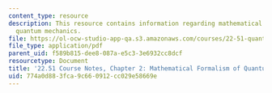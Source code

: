 ```yaml
---
content_type: resource
description: This resource contains information regarding mathematical formalism of
  quantum mechanics.
file: https://ol-ocw-studio-app-qa.s3.amazonaws.com/courses/22-51-quantum-theory-of-radiation-interactions-fall-2012/774a0d883fca9c660912cc029e58669e_MIT22_51F12_Ch2.pdf
file_type: application/pdf
parent_uid: f589b815-dee8-087a-e5c3-3e6932cc8dcf
resourcetype: Document
title: '22.51 Course Notes, Chapter 2: Mathematical Formalism of Quantum Mechanics'
uid: 774a0d88-3fca-9c66-0912-cc029e58669e
---
```

